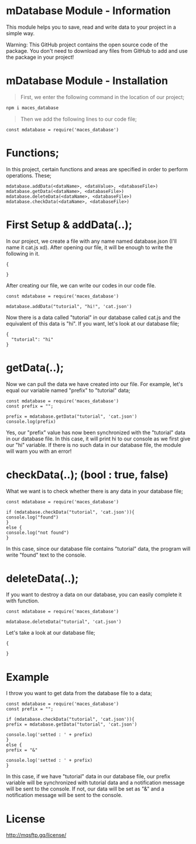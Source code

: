 # mDatabase Module - Information

This module helps you to save, read and write data to your project in a simple way.

Warning: This GitHub project contains the open source code of the package. You don't need to download any files from GitHub to add and use the package in your project!

# mDatabase Module - Installation

> First, we enter the following command in the location of our project;
```cmd
npm i maces_database
```
> Then we add the following lines to our code file;
```
const mdatabase = require('maces_database')
```

# Functions;

In this project, certain functions and areas are specified in order to perform operations. These;

```
mdatabase.addData(<dataName>, <dataValue>, <databaseFile>)
mdatabase.getData(<dataName>, <databaseFile>)
mdatabase.deleteData(<dataName>, <databaseFile>)
mdatabase.checkData(<dataName>, <databaseFile>)
```

# First Setup & addData(..);

In our project, we create a file with any name named database.json (I'll name it cat.js xd). After opening our file, it will be enough to write the following in it.

```
{

}
```

After creating our file, we can write our codes in our code file.

```
const mdatabase = require('maces_database')

mdatabase.addData("tutorial", "hi!", 'cat.json')
```

Now there is a data called "tutorial" in our database called cat.js and the equivalent of this data is "hi". If you want, let's look at our database file;
```
{
  "tutorial": "hi"
}
```

# getData(..);

Now we can pull the data we have created into our file. For example, let's equal our variable named "prefix" to "tutorial" data;

```
const mdatabase = require('maces_database')
const prefix = "";

prefix = mdatabase.getData("tutorial", 'cat.json')
console.log(prefix)
```

Yes, our "prefix" value has now been synchronized with the "tutorial" data in our database file. In this case, it will print hi to our console as we first give our "hi" variable. If there is no such data in our database file, the module will warn you with an error!

# checkData(..); (bool : true, false)

What we want is to check whether there is any data in your database file;

```
const mdatabase = require('maces_database')

if (mdatabase.checkData("tutorial", 'cat.json')){
console.log("found")
}
else {
console.log("not found")
}
```

In this case, since our database file contains "tutorial" data, the program will write "found" text to the console.

# deleteData(..);

If you want to destroy a data on our database, you can easily complete it with function.

```
const mdatabase = require('maces_database')

mdatabase.deleteData("tutorial", 'cat.json')
```

Let's take a look at our database file;

```
{

}
```

# Example

I throw you want to get data from the database file to a data;

```
const mdatabase = require('maces_database')
const prefix = "";

if (mdatabase.checkData("tutorial", 'cat.json')){
prefix = mdatabase.getData("tutorial", 'cat.json')

console.log('setted : ' + prefix)
}
else {
prefix = "&"

console.log('setted : ' + prefix)
}
```

In this case, if we have "tutorial" data in our database file, our prefix variable will be synchronized with tutorial data and a notification message will be sent to the console. If not, our data will be set as "&" and a notification message will be sent to the console.

# License
http://mqsftp.gq/license/
